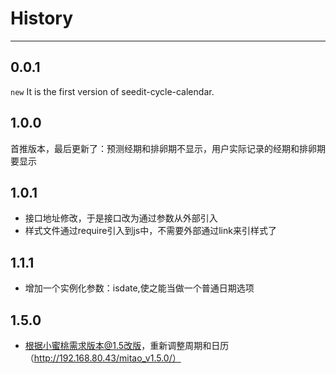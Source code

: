 # History

---

## 0.0.1

`new` It is the first version of seedit-cycle-calendar.

## 1.0.0

首推版本，最后更新了：预测经期和排卵期不显示，用户实际记录的经期和排卵期要显示


## 1.0.1

+ 接口地址修改，于是接口改为通过参数从外部引入
+ 样式文件通过require引入到js中，不需要外部通过link来引样式了

## 1.1.1

+ 增加一个实例化参数：isdate,使之能当做一个普通日期选项

## 1.5.0

+ 根据小蜜桃需求版本@1.5改版，重新调整周期和日历（http://192.168.80.43/mitao_v1.5.0/）